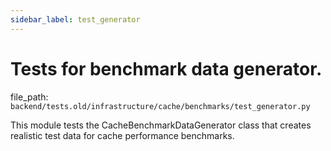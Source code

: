 ```yaml
---
sidebar_label: test_generator
---
```


# Tests for benchmark data generator.

  file_path: `backend/tests.old/infrastructure/cache/benchmarks/test_generator.py`

This module tests the CacheBenchmarkDataGenerator class that creates
realistic test data for cache performance benchmarks.
